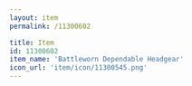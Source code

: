 ```yaml
---
layout: item
permalink: /11300602

title: Item
id: 11300602
item_name: 'Battleworn Dependable Headgear'
icon_url: 'item/icon/11300545.png'
---
```

